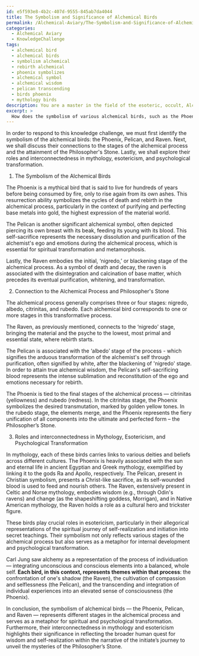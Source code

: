 ```yaml
---
id: e5f593e8-4b2c-407d-9555-845ab7da4044
title: The Symbolism and Significance of Alchemical Birds
permalink: /Alchemical-Aviary/The-Symbolism-and-Significance-of-Alchemical-Birds/
categories:
  - Alchemical Aviary
  - KnowledgeChallenge
tags:
  - alchemical bird
  - alchemical birds
  - symbolism alchemical
  - rebirth alchemical
  - phoenix symbolizes
  - alchemical symbol
  - alchemical wisdom
  - pelican transcending
  - birds phoenix
  - mythology birds
description: You are a master in the field of the esoteric, occult, Alchemical Aviary and Education. You are a writer of tests, challenges, textbooks and deep knowledge on Alchemical Aviary for initiates and students to gain deep insights and understanding from. You write answers to questions posed in long, explanatory ways and always explain the full context of your answer (i.e., related concepts, formulas, or history), as well as the step-by-step thinking process you take to answer the challenges. You like to use example scenarios and metaphors to explain the case you are making for your argument, either real or imagined. Summarize the key themes, ideas, and conclusions at the end.
excerpt: > 
  How does the symbolism of various alchemical birds, such as the Phoenix, Pelican, and Raven, relate to the stages of the alchemical process and the ultimate attainment of the Philosopher's Stone, while considering their roles and interconnectedness in mythology, esotericism, and psychological transformation?
---
```

In order to respond to this knowledge challenge, we must first identify the symbolism of the alchemical birds: the Phoenix, Pelican, and Raven. Next, we shall discuss their connections to the stages of the alchemical process and the attainment of the Philosopher's Stone. Lastly, we shall explore their roles and interconnectedness in mythology, esotericism, and psychological transformation. 

1. The Symbolism of the Alchemical Birds

The Phoenix is a mythical bird that is said to live for hundreds of years before being consumed by fire, only to rise again from its own ashes. This resurrection ability symbolizes the cycles of death and rebirth in the alchemical process, particularly in the context of purifying and perfecting base metals into gold, the highest expression of the material world.

The Pelican is another significant alchemical symbol, often depicted piercing its own breast with its beak, feeding its young with its blood. This self-sacrifice represents the necessary dissolution and purification of the alchemist's ego and emotions during the alchemical process, which is essential for spiritual transformation and metamorphosis. 

Lastly, the Raven embodies the initial, ‘nigredo,’ or blackening stage of the alchemical process. As a symbol of death and decay, the raven is associated with the disintegration and calcination of base matter, which precedes its eventual purification, whitening, and transformation.

2. Connection to the Alchemical Process and Philosopher's Stone

The alchemical process generally comprises three or four stages: nigredo, albedo, citrinitas, and rubedo. Each alchemical bird corresponds to one or more stages in this transformative process.

The Raven, as previously mentioned, connects to the ‘nigredo’ stage, bringing the material and the psyche to the lowest, most primal and essential state, where rebirth starts.
 
The Pelican is associated with the ‘albedo’ stage of the process - which signifies the arduous transformation of the alchemist's self through purification, often signified by white, after the blackening of 'nigredo' stage. In order to attain true alchemical wisdom, the Pelican's self-sacrificing blood represents the intense sublimation and reconstitution of the ego and emotions necessary for rebirth.

The Phoenix is tied to the final stages of the alchemical process — citrinitas (yellowness) and rubedo (redness). In the citrinitas stage, the Phoenix symbolizes the desired transmutation, marked by golden yellow tones. In the rubedo stage, the elements merge, and the Phoenix represents the fiery unification of all components into the ultimate and perfected form – the Philosopher’s Stone.

3. Roles and interconnectedness in Mythology, Esotericism, and Psychological Transformation

In mythology, each of these birds carries links to various deities and beliefs across different cultures. The Phoenix is heavily associated with the sun and eternal life in ancient Egyptian and Greek mythology, exemplified by linking it to the gods Ra and Apollo, respectively. The Pelican, present in Christian symbolism, presents a Christ-like sacrifice, as its self-wounded blood is used to feed and nourish others. The Raven, extensively present in Celtic and Norse mythology, embodies wisdom (e.g., through Odin's ravens) and change (as the shapeshifting goddess, Morrigan), and in Native American mythology, the Raven holds a role as a cultural hero and trickster figure.

These birds play crucial roles in esotericism, particularly in their allegorical representations of the spiritual journey of self-realization and initiation into secret teachings. Their symbolism not only reflects various stages of the alchemical process but also serves as a metaphor for internal development and psychological transformation.

Carl Jung saw alchemy as a representation of the process of individuation — integrating unconscious and conscious elements into a balanced, whole self. ****Each bird, in this context, represents themes within that process****: the confrontation of one's shadow (the Raven), the cultivation of compassion and selflessness (the Pelican), and the transcending and integration of individual experiences into an elevated sense of consciousness (the Phoenix).

In conclusion, the symbolism of alchemical birds — the Phoenix, Pelican, and Raven — represents different stages in the alchemical process and serves as a metaphor for spiritual and psychological transformation. Furthermore, their interconnectedness in mythology and esotericism highlights their significance in reflecting the broader human quest for wisdom and self-realization within the narrative of the initiate’s journey to unveil the mysteries of the Philosopher’s Stone.

